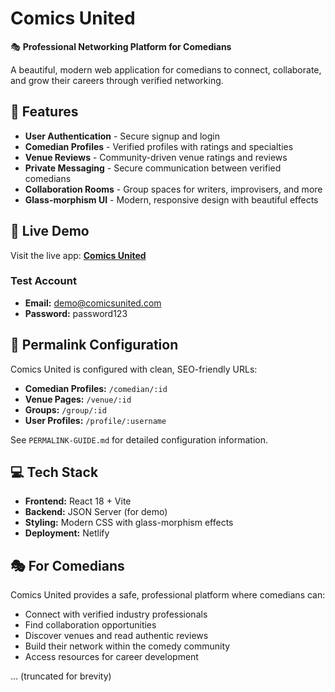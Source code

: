 # Comics United

🎭 **Professional Networking Platform for Comedians**

A beautiful, modern web application for comedians to connect, collaborate, and grow their careers through verified networking.

## 🌟 Features

- **User Authentication** - Secure signup and login
- **Comedian Profiles** - Verified profiles with ratings and specialties  
- **Venue Reviews** - Community-driven venue ratings and reviews
- **Private Messaging** - Secure communication between verified comedians
- **Collaboration Rooms** - Group spaces for writers, improvisers, and more
- **Glass-morphism UI** - Modern, responsive design with beautiful effects

## 🚀 Live Demo

Visit the live app: **[Comics United](https://your-site-will-be-here.netlify.app)**

### Test Account
- **Email:** demo@comicsunited.com
- **Password:** password123

## 🔗 Permalink Configuration

Comics United is configured with clean, SEO-friendly URLs:
- **Comedian Profiles:** `/comedian/:id`
- **Venue Pages:** `/venue/:id`  
- **Groups:** `/group/:id`
- **User Profiles:** `/profile/:username`

See `PERMALINK-GUIDE.md` for detailed configuration information.

## 💻 Tech Stack

- **Frontend:** React 18 + Vite
- **Backend:** JSON Server (for demo)
- **Styling:** Modern CSS with glass-morphism effects
- **Deployment:** Netlify

## 🎭 For Comedians

Comics United provides a safe, professional platform where comedians can:

- Connect with verified industry professionals
- Find collaboration opportunities
- Discover venues and read authentic reviews
- Build their network within the comedy community
- Access resources for career development

... (truncated for brevity)